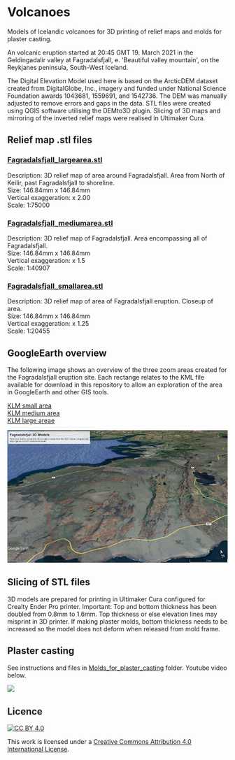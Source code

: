 # Volcanoes

Models of Icelandic volcanoes for 3D printing of relief maps and molds for plaster casting.  

An volcanic eruption started at 20:45 GMT 19. March 2021 in the Geldingadalir valley at Fagradalsfjall, e. 'Beautiful valley mountain', on the Reykjanes peninsula, South-West Iceland.

The Digital Elevation Model used here is based on the ArcticDEM dataset created from DigitalGlobe, Inc., imagery and funded under National Science Foundation awards 1043681, 1559691, and 1542736. The DEM was manually adjusted to remove errors and gaps in the data. STL files were created using QGIS software utilising the DEMto3D plugin. Slicing of 3D maps and mirroring of the inverted relief maps were realised in Ultimaker Cura.

## Relief map .stl files

### [Fagradalsfjall_largearea.stl](Fagradalsfjall_largearea.stl)
Description: 3D relief map of area around Fagradalsfjall. Area from North of Keilir, past Fagradalsfjall to shoreline.  
Size: 146.84mm x 146.84mm  
Vertical exaggeration: x 2.00  
Scale: 1:75000  

### [Fagradalsfjall_mediumarea.stl](Fagradalsfjall_mediumarea.stl)
Description: 3D relief map of Fagradalsfjall. Area encompassing all of Fagradalsfjall.  
Size: 146.84mm x 146.84mm   
Vertical exaggeration: x 1.5  
Scale: 1:40907  

### [Fagradalsfjall_smallarea.stl](Fagradalsfjall_smallarea.stl)
Description: 3D relief map of area of Fagradalsfjall eruption. Closeup of area.    
Size: 146.84mm x 146.84mm   
Vertical exaggeration: x 1.25  
Scale: 1:20455  

## GoogleEarth overview
The following image shows an overview of the three zoom areas created for the Fagradalsfjall eruption site. Each rectange relates to the KML file available for download in this repository to allow an exploration of the area in GoogleEarth and other GIS tools.

[KLM small area](KLM_refererences/Fargradalsfjall_smallarea_GoogleEarthreferenceframe.kml)  
[KLM medium area](KLM_refererences/Fagradalsfjall_mediumarea_GoogleEarthreferenceframe.kml)  
[KLM large areae](KLM_refererences/Fargradalsfjall_largelarea_GoogleEarthreferenceframe.kml)

![](images/Fagradalsfjall_GoogleEarthReference.jpg)


## Slicing of STL files
3D models are prepared for printing in Ultimaker Cura configured for Crealty Ender Pro printer.  Important: Top and bottom thickness has been doubled from 0.8mm to 1.6mm. Top thickness or else elevation lines may misprint in 3D printer. If making plaster molds, bottom thickness needs to be increased so the model does not deform when released from mold frame.

## Plaster casting
See instructions and files in [Molds_for_plaster_casting](Molds_for_plaster_casting/) folder.  Youtube video below.

[![](http://img.youtube.com/vi/xSu4fhIfEEE/0.jpg)](http://www.youtube.com/watch?v=xSu4fhIfEEE "Timelapse of plaster casting Fagradalsfjall")

## Licence

[![CC BY 4.0][cc-by-shield]][cc-by]

This work is licensed under a
[Creative Commons Attribution 4.0 International License][cc-by].



[cc-by]: http://creativecommons.org/licenses/by/4.0/
[cc-by-image]: https://i.creativecommons.org/l/by/4.0/88x31.png
[cc-by-shield]: https://img.shields.io/badge/License-CC%20BY%204.0-lightgrey.svg




